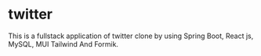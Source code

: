 # twitter
This is a fullstack application of twitter clone by using Spring Boot, React js, MySQL, MUI Tailwind And Formik.
